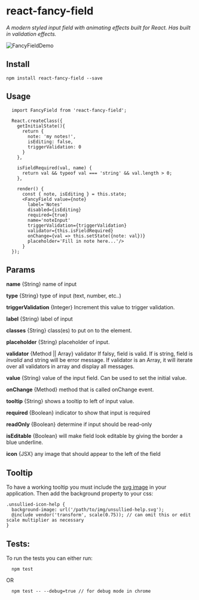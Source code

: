 # react-fancy-field

*A modern styled input field with animating effects built for React. Has built in validation effects.*

![FancyFieldDemo](https://github.com/the-unsullied/react-fancy-field/blob/demo/fancyfielddemo.gif)

## Install
```
npm install react-fancy-field --save
```

## Usage
```
  import FancyField from 'react-fancy-field';

  React.createClass({
    getInitialState(){
      return {
        note: 'my notes!',
        isEditing: false,
        triggerValidation: 0
      }
    },

    isFieldRequired(val, name) {
      return val && typeof val === 'string' && val.length > 0;
    },

    render() {
      const { note, isEditing } = this.state;
      <FancyField value={note}
        label='Notes'
        disabled={isEditing}
        required={true}
        name='noteInput'
        triggerValidation={triggerValidation}
        validator={this.isFieldRequired}
        onChange={val => this.setState({note: val})}
        placeholder='Fill in note here...'/>
      }
  });
```


## Params

**name** {String} name of input

**type** {String} type of input (text, number, etc..)

**triggerValidation** {Integer} Increment this value to trigger validation.

**label** {String} label of input

**classes** {String} class(es) to put on to the <FancyButton /> element.

**placeholder** {String} placeholder of input.

**validator** {Method || Array} validator If falsy, field is valid. If is string, field is *invalid* and string will be error message. If validator is an Array, it will iterate over all validators in array and display all messages.

**value** {String} value of the input field. Can be used to set the initial value.

**onChange** {Method} method that is called onChange event.

**tooltip** {String} shows a tooltip to left of input value.

**required** {Boolean} indicator to show that input is required

**readOnly** {Boolean} determine if input should be read-only

**isEditable** {Boolean} will make field look editable by giving the border a blue underline.

**icon** {JSX} any image that should appear to the left of the field


## Tooltip
To have a working tooltip you must include the [svg image](https://github.com/the-unsullied/react-fancy-field/blob/master/assets/unsullied-help.svg) in your application. Then add the background property to your css:

```
.unsullied-icon-help {
  background-image: url('/path/to/img/unsullied-help.svg');
  @include vendor('transform', scale(0.75)); // can omit this or edit scale multiplier as necessary
}
```

## Tests:
To run the tests you can either run:
```
  npm test
```

OR

```
  npm test -- --debug=true // for debug mode in chrome
```
